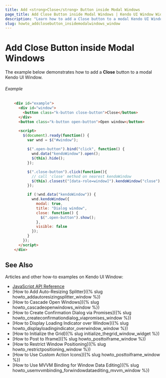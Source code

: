 ```yaml
---
title: Add <strong>Close</strong> Button inside Modal Windows
page_title: Add Close Button inside Modal Windows | Kendo UI Window Widget
description: "Learn how to add a Close button to a modal Kendo UI Window."
slug: howto_addclosebutton_insidemodalwindows_window
---
```


# Add **Close** Button inside Modal Windows

The example below demonstrates how to add a **Close** button to a modal Kendo UI Window.

###### Example

```html
    <div id="example">
      <div id="window">
        <button class="k-button close-button">Close</button>
      </div>
      <button class="k-button open-button">Open window</button>

      <script>
        $(document).ready(function() {
          var wnd = $("#window");
          
          $(".open-button").bind("click", function() {
            wnd.data("kendoWindow").open();
            $(this).hide();
          });

          $(".close-button").click(function(){
            // call 'close' method on nearest kendoWindow
            $(this).closest("[data-role=window]").kendoWindow("close");
          });

          if (!wnd.data("kendoWindow")) {
            wnd.kendoWindow({
              modal: true,
              title: "Dialog window",
              close: function() {
                $(".open-button").show();
              },
              visible: false
            });
          }
        });
      </script>
    </div>
```

## See Also

Articles and other how-to examples on Kendo UI Window:

* [JavaScript API Reference](/api/javascript/ui/window)
* [How to Add Auto-Resizing Splitter]({% slug howto_addautoresizingsplitter_window %})
* [How to Cascade Open Windows]({% slug howto_cascadeopenwindows_window %})
* [How to Create Confirmation Dialog via Promises]({% slug howto_createconfirmationdialog_viapromises_window %})
* [How to Display Loading Indicator over Window]({% slug howto_displayloadingindicator_overwindow_window %})
* [How to Initialize the Grid]({% slug initialize_thegrid_window_widget %})
* [How to Post to Iframe]({% slug howto_posttoiframe_window %})
* [How to Restrict Window Positioning]({% slug howto_restrictpositioning_window %})
* [How to Use Custom Action Icons]({% slug howto_posttoiframe_window %})
* [How to Use MVVM Binding for Window Data Editing]({% slug howto_usemvvmbinding_forwindowdataediting_mvvm_window %})